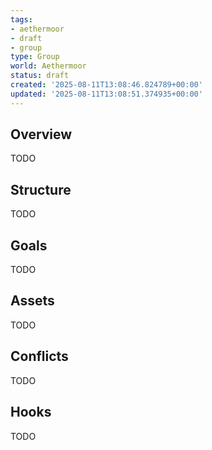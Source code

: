 ```yaml
---
tags:
- aethermoor
- draft
- group
type: Group
world: Aethermoor
status: draft
created: '2025-08-11T13:08:46.824789+00:00'
updated: '2025-08-11T13:08:51.374935+00:00'
---
```



## Overview

TODO
## Structure

TODO
## Goals

TODO
## Assets

TODO
## Conflicts

TODO
## Hooks

TODO
